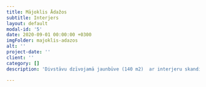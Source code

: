 ```yaml
---
title: Mājoklis Ādažos
subtitle: Interjers
layout: default
modal-id: '5'
date: 2020-09-01 00:00:00 +0300
imgFolder: majoklis-adazos
alt: ''
project-date: ''
client: ''
category: []
description: 'Divstāvu dzīvojamā jaunbūve (140 m2)  ar interjeru skandināvu stilā. Pamattonis sienām – gaiši pelēks, grīda –parkets un pelēks flīzes. Koka finierējums mēbelēs kombinācijā ar baltu MDF.  Virtuvei baltas, glancētas fasādes, koka virsma. Sēdmēbelēs gaiši brūna āda, patīkams, mājīgs apgaismojums.'

---
```

